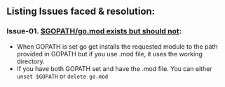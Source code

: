 ## Listing Issues faced & resolution:

### Issue-01. [**$GOPATH/go.mod exists but should not**](https://stackoverflow.com/questions/59144120/gopath-go-mod-exists-but-should-not-in-aws-elastic-beanstalk/62062562#62062562): 

   * When GOPATH is set go get installs the requested module to the path provided in GOPATH but if you use .mod file, it uses the working directory.
   * If you have both GOPATH set and have the .mod file. You can either `unset $GOPATH` or `delete go.mod`
   
